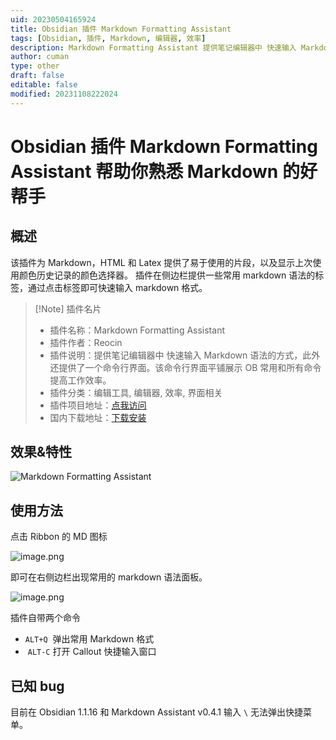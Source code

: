 ```yaml
---
uid: 20230504165924
title: Obsidian 插件 Markdown Formatting Assistant
tags: [Obsidian, 插件, Markdown, 编辑器, 效率]
description: Markdown Formatting Assistant 提供笔记编辑器中 快速输入 Markdown 语法的方式，此外还提供了一个命令行界面。该命令行界面平铺展示 OB 常用和所有命令提高工作效率。
author: cuman
type: other
draft: false
editable: false
modified: 20231108222024
---
```


# Obsidian 插件 Markdown Formatting Assistant 帮助你熟悉 Markdown 的好帮手

## 概述

该插件为 Markdown，HTML 和 Latex 提供了易于使用的片段，以及显示上次使用颜色历史记录的颜色选择器。 插件在侧边栏提供一些常用 markdown 语法的标签，通过点击标签即可快速输入 markdown 格式。

> [!Note] 插件名片
> - 插件名称：Markdown Formatting Assistant
> - 插件作者：Reocin
> - 插件说明：提供笔记编辑器中 快速输入 Markdown 语法的方式，此外还提供了一个命令行界面。该命令行界面平铺展示 OB 常用和所有命令提高工作效率。
> - 插件分类：编辑工具, 编辑器, 效率, 界面相关
> - 插件项目地址：[点我访问](https://github.com/Reocin/obsidian-markdown-formatting-assistant-plugin)
> - 国内下载地址：[下载安装](https://pkmer.cn/products/plugin/pluginMarket/?obsidian-markdown-formatting-assistant-plugin)

## 效果&特性

![Markdown Formatting Assistant](https://cdn.pkmer.cn/covers/obsidian-markdown-formatting-assistant-plugin.png!pkmer)

## 使用方法

点击 Ribbon 的 MD 图标

![image.png](https://cdn.pkmer.cn/images/202305041705210.png!pkmer)

即可在右侧边栏出现常用的 markdown 语法面板。

![image.png](https://cdn.pkmer.cn/images/202305041705248.png!pkmer)

 插件自带两个命令

 - `ALT+Q`  弹出常用 Markdown 格式
 -  `ALT-C` 打开 Callout 快捷输入窗口

## 已知 bug

目前在 Obsidian 1.1.16 和 Markdown Assistant v0.4.1 输入 `\` 无法弹出快捷菜单。
